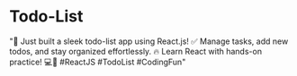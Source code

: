 # Todo-List
"🚀 Just built a sleek todo-list app using React.js! ✅ Manage tasks, add new todos, and stay organized effortlessly. 🔥 Learn React with hands-on practice! 💻📝 #ReactJS #TodoList #CodingFun"

